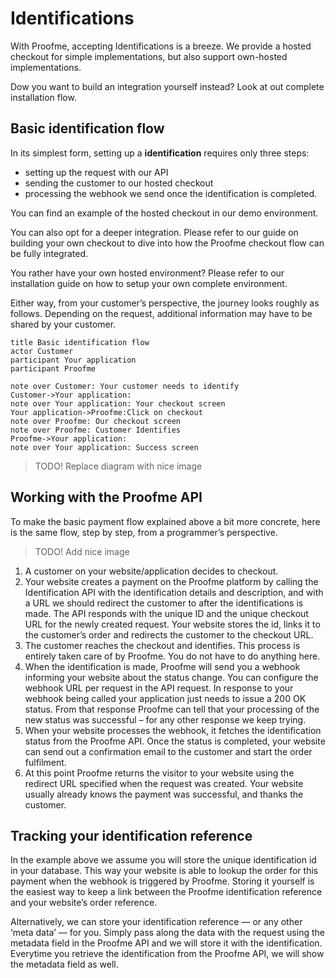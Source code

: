 # Identifications

With Proofme, accepting Identifications is a breeze.
We provide a hosted checkout for simple implementations, but also support own-hosted implementations.

Dow you want to build an integration yourself instead? Look at out complete installation flow.

## Basic identification flow

In its simplest form, setting up a **identification** requires only three steps: 
- setting up the request with our API
- sending the customer to our hosted checkout
- processing the webhook we send once the identification is completed.

You can find an example of the hosted checkout in our demo environment.

You can also opt for a deeper integration. Please refer to our guide on building your own checkout to dive into how the Proofme checkout flow can be fully integrated.

You rather have your own hosted environment? Please refer to our installation guide on how to setup your own complete environment.

Either way, from your customer’s perspective, the journey looks roughly as follows. Depending on the request, additional information may have to be shared by your customer.

```websequencediagrams
title Basic identification flow
actor Customer
participant Your application
participant Proofme

note over Customer: Your customer needs to identify
Customer->Your application: 
note over Your application: Your checkout screen
Your application->Proofme:Click on checkout
note over Proofme: Our checkout screen
note over Proofme: Customer Identifies
Proofme->Your application:
note over Your application: Success screen
```
> TODO! Replace diagram with nice image

## Working with the Proofme API

To make the basic payment flow explained above a bit more concrete, here is the same flow, step by step, from a programmer’s perspective.

> TODO! Add nice image

1. A customer on your website/application decides to checkout.
2. Your website creates a payment on the Proofme platform by calling the Identification API with the identification details and description, and with a URL we should redirect the customer to after the identifications is made.
The API responds with the unique ID and the unique checkout URL for the newly created request. Your website stores the id, links it to the customer’s order and redirects the customer to the checkout URL.
3. The customer reaches the checkout and identifies. This process is entirely taken care of by Proofme. You do not have to do anything here.
4. When the identification is made, Proofme will send you a webhook informing your website about the status change. You can configure the webhook URL per request in the API request.
In response to your webhook being called your application just needs to issue a 200 OK status. From that response Proofme can tell that your processing of the new status was successful – for any other response we keep trying.
5. When your website processes the webhook, it fetches the identification status from the Proofme API. Once the status is completed, your website can send out a confirmation email to the customer and start the order fulfilment.
6. At this point Proofme returns the visitor to your website using the redirect URL specified when the request was created. Your website usually already knows the payment was successful, and thanks the customer.

## Tracking your identification reference

In the example above we assume you will store the unique identification id in your database. This way your website is able to lookup the order for this payment when the webhook is triggered by Proofme. Storing it yourself is the easiest way to keep a link between the Proofme identification reference and your website’s order reference.

Alternatively, we can store your identification reference — or any other ‘meta data’ — for you. Simply pass along the data with the request using the metadata field in the Proofme API and we will store it with the identification. Everytime you retrieve the identification from the Proofme API, we will show the metadata field as well.
